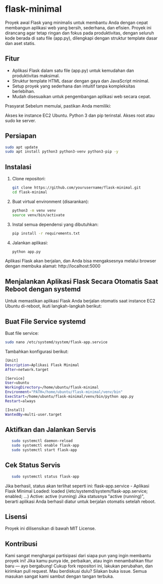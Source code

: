 # flask-minimal

Proyek awal Flask yang minimalis untuk membantu Anda dengan cepat membangun aplikasi web yang bersih, sederhana, dan efisien. Proyek ini dirancang agar tetap ringan dan fokus pada produktivitas, dengan seluruh kode berada di satu file (app.py), dilengkapi dengan struktur template dasar dan aset statis.

## Fitur
- Aplikasi Flask dalam satu file (app.py) untuk kemudahan dan produktivitas maksimal.
- Struktur template HTML dasar dengan gaya dan JavaScript minimal.
- Setup proyek yang sederhana dan intuitif tanpa kompleksitas berlebihan.
- Mudah disesuaikan untuk pengembangan aplikasi web secara cepat.

Prasyarat
Sebelum memulai, pastikan Anda memiliki:

Akses ke instance EC2 Ubuntu.
Python 3 dan pip terinstal.
Akses root atau sudo ke server.

## Persiapan
```bash
sudo apt update
sudo apt install python3 python3-venv python3-pip -y
```

## Instalasi

1. Clone repositori:
   ```bash
   git clone https://github.com/yourusername/flask-minimal.git
   cd flask-minimal
   ```

2. Buat virtual environment (disarankan):
   ```bash
   python3 -m venv venv
   source venv/bin/activate
   ```

3. Instal semua dependensi yang dibutuhkan:
   ```bash
   pip install -r requirements.txt
   ```

4. Jalankan aplikasi:
   ```bash
   python app.py
   ```

Aplikasi Flask akan berjalan, dan Anda bisa mengaksesnya melalui browser dengan membuka alamat: http://localhost:5000


## Menjalankan Aplikasi Flask Secara Otomatis Saat Reboot dengan systemd
Untuk memastikan aplikasi Flask Anda berjalan otomatis saat instance EC2 Ubuntu di-reboot, ikuti langkah-langkah berikut:

 ## Buat File Service systemd

   Buat file service:
   ```bash
   sudo nano /etc/systemd/system/flask-app.service
```
   Tambahkan konfigurasi berikut:
   ```bash
   [Unit]
   Description=Aplikasi Flask Minimal
   After=network.target
   
   [Service]
   User=ubuntu
   WorkingDirectory=/home/ubuntu/flask-minimal
   Environment="PATH=/home/ubuntu/flask-minimal/venv/bin"
   ExecStart=/home/ubuntu/flask-minimal/venv/bin/python app.py
   Restart=always

   [Install]
   WantedBy=multi-user.target
   ```
## Aktifkan dan Jalankan Servis
```bash
   sudo systemctl daemon-reload
   sudo systemctl enable flask-app
   sudo systemctl start flask-app
```
## Cek Status Servis
```bash
   sudo systemctl status flask-app
```
Jika berhasil, status akan terlihat seperti ini:
   flask-app.service - Aplikasi Flask Minimal
   Loaded: loaded (/etc/systemd/system/flask-app.service; enabled; ...)
   Active: active (running)
Jika statusnya "active (running)", berarti aplikasi Anda berhasil diatur untuk berjalan otomatis setelah reboot.

## Lisensi
Proyek ini dilisensikan di bawah MIT License.

## Kontribusi
Kami sangat menghargai partisipasi dari siapa pun yang ingin membantu proyek ini!
Jika kamu punya ide, perbaikan, atau ingin menambahkan fitur baru — ayo bergabung!
Cukup fork repositori ini, lakukan perubahan, dan kirimkan pull request.
Mau berdiskusi dulu? Silakan buka issue. Semua masukan sangat kami sambut dengan tangan terbuka.
